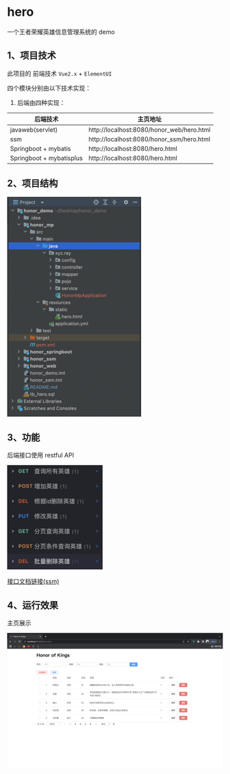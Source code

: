 # hero
一个王者荣耀英雄信息管理系统的 demo

## 1、项目技术

此项目的 前端技术 `Vue2.x` + `ElementUI`

四个模块分别由以下技术实现：

1. 后端由四种实现：

| 后端技术                 | 主页地址                                  |
| ------------------------ | ----------------------------------------- |
| javaweb(servlet)         | http://localhost:8080/honor_web/hero.html |
| ssm                      | http://localhost:8080/honor_ssm/hero.html |
| Springboot + mybatis     | http://localhost:8080/hero.html           |
| Springboot + mybatisplus | http://localhost:8080/hero.html           |

## 2、项目结构

<img src="img/image-20220816205005969.png" alt="image-20220816205005969" style="zoom: 50%;" />

## 3、功能

后端接口使用 restful API

<img src="img/image-20220816205743673.png" alt="image-20220816205743673" style="zoom:50%;" />

[接口文档链接(ssm)](https://www.apifox.cn/apidoc/shared-1f52eb9d-9b7c-48bd-8551-8ac8384a541f)

## 4、运行效果

主页展示

![image-20220816205451566](img/image-20220816205451566.png)
